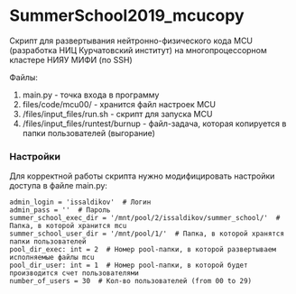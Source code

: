 # SummerSchool2019_mcucopy

Скрипт для развертывания нейтронно-физического кода MCU (разработка НИЦ Курчатовский институт) на многопроцессорном кластере НИЯУ МИФИ (по SSH)

Файлы: 

1. main.py - точка входа в программу 
2. files/code/mcu00/ - хранится файл настроек MCU
3. /files/input_files/run.sh - скрипт для запуска MCU
4. /files/input_files/runtest/burnup - файл-задача, которая копируется в папки пользователей (выгорание)


### Настройки

Для корректной работы скрипта нужно модифицировать настройки доступа в файле main.py:

    admin_login = 'issaldikov'  # Логин
    admin_pass = ''  # Пароль
    summer_school_exec_dir = '/mnt/pool/2/issaldikov/summer_school/'  # Папка, в которой хранится mcu
    summer_school_user_dir = '/mnt/pool/1/'  # Папка, в которой хранятся папки пользователей
    pool_dir_exec: int = 2  # Номер pool-папки, в которой развертываем исполняемые файлы mcu
    pool_dir_user: int = 1  # Номер pool-папки, в которой будет производится счет пользователями
    number_of_users = 30  # Кол-во пользователей (from 00 to 29)
